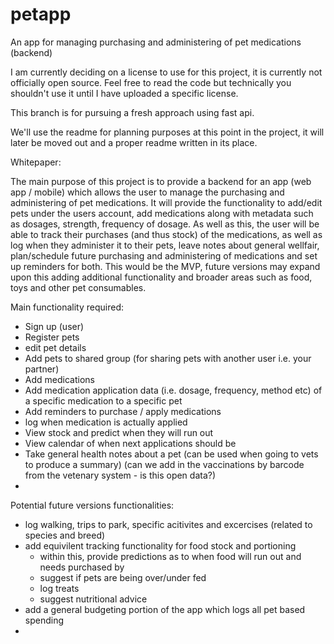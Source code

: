 # petapp
An app for managing purchasing and administering of pet medications (backend)

I am currently deciding on a license to use for this project, it is currently not officially open source. Feel free to read the code but technically you shouldn't use it until I have uploaded a specific license.

This branch is for pursuing a fresh approach using fast api.

We'll use the readme for planning purposes at this point in the project, it will later be moved out and a proper readme written in its place.

Whitepaper:

The main purpose of this project is to provide a backend for an app (web app / mobile) which allows the user to manage the purchasing and administering of pet medications. It will provide the functionality to add/edit pets under the users account, add medications along with metadata such as dosages, strength, frequency of dosage. As well as this, the user will be able to track their purchases (and thus stock) of the medications, as well as log when they administer it to their pets, leave notes about general wellfair, plan/schedule future purchasing and administering of medications and set up reminders for both. This would be the MVP, future versions may expand upon this adding additional functionality and broader areas such as food, toys and other pet consumables.

Main functionality required:

- Sign up (user)
- Register pets
- edit pet details
- Add pets to shared group (for sharing pets with another user i.e. your partner)
- Add medications
- Add medication application data (i.e. dosage, frequency, method etc) of a specific medication to a specific pet
- Add reminders to purchase / apply medications
- log when medication is actually applied
- View stock and predict when they will run out
- View calendar of when next applications should be
- Take general health notes about a pet (can be used when going to vets to produce a summary) (can we add in the vaccinations by barcode from the vetenary system - is this open data?)
- 

Potential future versions functionalities:

- log walking, trips to park, specific acitivites and excercises (related to species and breed)
- add equivilent tracking functionality for food stock and portioning
    - within this, provide predictions as to when food  will run out and needs purchased by
    - suggest if pets are being over/under fed
    - log treats
    - suggest nutritional advice
- add a general budgeting portion of the app which logs all pet based spending 
- 